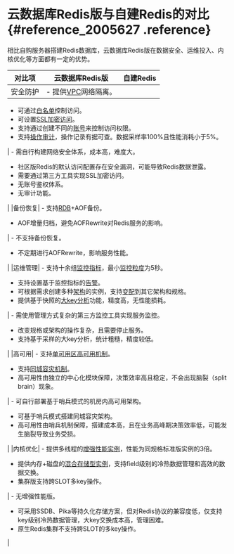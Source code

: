 # 云数据库Redis版与自建Redis的对比 {#reference_2005627 .reference}

相比自购服务器搭建Redis数据库，云数据库Redis版在数据安全、运维投入、内核优化等方面都有一定的优势。

|对比项|云数据库Redis版|自建Redis|
|---|----------|-------|
|安全防护| -   提供[VPC](../../../../cn.zh-CN/产品简介/什么是专有网络.md#)网络隔离。
-   可通过[白名单](../../../../cn.zh-CN/快速入门/步骤2：设置白名单.md#)控制访问。
-   可设置[SSL加密访问](../../../../cn.zh-CN/用户指南/实例管理/设置SSL加密.md#)。
-   支持通过创建不同的[账号](../../../../cn.zh-CN/用户指南/实例管理/账号管理.md#)来控制访问权限。
-   支持[操作审计](../../../../cn.zh-CN/用户指南/日志管理/查询审计日志.md#)，操作记录有据可查。数据采样率100%且性能消耗小于5%。

 | -   需自行构建网络安全体系，成本高，难度大。
-   社区版Redis的默认访问配置存在安全漏洞，可能导致Redis数据泄露。
-   需要通过第三方工具实现SSL加密访问。
-   无账号鉴权体系。
-   无审计功能。

 |
|备份恢复| -   支持[RDB](../../../../cn.zh-CN/用户指南/备份与恢复/在控制台进行备份与恢复.md#)+AOF备份。
-   AOF增量归档，避免AOFRewrite对Redis服务的影响。

 | -   不支持备份恢复。
-   不定期进行AOFRewrite，影响服务性能。

 |
|运维管理| -   支持十余组[监控指标](../../../../cn.zh-CN/用户指南/性能监控/监控指标说明.md#)，最小[监控粒度](../../../../cn.zh-CN/用户指南/性能监控/修改监控频率.md#)为5秒。
-   支持设置基于监控指标的[告警](../../../../cn.zh-CN/用户指南/报警设置.md#)。
-   可根据需求创建多种[架构](cn.zh-CN/产品简介/产品系列/产品系列概述.md#)的实例，支持[变配](../../../../cn.zh-CN/用户指南/实例管理/变更配置.md#)到其它架构和规格。
-   提供基于快照的[大key分析](../../../../cn.zh-CN/用户指南/缓存分析.md#)功能，精度高，无性能损耗。

 | -   需使用管理方式复杂的第三方监控工具实现服务监控。
-   改变规格或架构的操作复杂，且需要停止服务。
-   支持基于采样的大key分析，统计粗糙，精度较低。

 |
|高可用| -   支持[单可用区高可用机制](cn.zh-CN/产品简介/灾备简介.md#section_u3t_f4t_2gb)。
-   支持[同城容灾机制](cn.zh-CN/产品简介/灾备简介.md#section_h5s_zxn_fgb)。
-   高可用性由独立的中心化模块保障，决策效率高且稳定，不会出现脑裂（split brain）现象。

 | -   可自行部署基于哨兵模式的机房内高可用架构。
-   可基于哨兵模式搭建同城容灾架构。
-   高可用性由哨兵机制保障，搭建成本高，且在业务高峰期决策效率低，可能发生脑裂导致业务受损。

 |
|内核优化| -   提供多线程的[增强性能实例](cn.zh-CN/产品简介/增强性能实例/什么是Redis增强性能实例.md#)，性能为同规格标准版实例的3倍。
-   提供内存+磁盘的[混合存储型实例](cn.zh-CN/产品简介/混合存储型实例/什么是Redis混合存储型实例.md#)，支持field级别的冷热数据管理和高效的数据交换。
-   集群版支持跨SLOT多key操作。

 | -   无增强性能版。
-   可采用SSDB、Pika等持久化存储方案，但对Redis协议的兼容度低，仅支持key级别冷热数据管理，大key交换成本高，管理困难。
-   原生Redis集群不支持跨SLOT的多key操作。

 |

